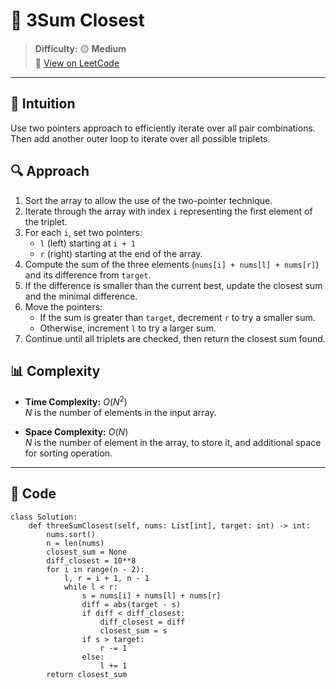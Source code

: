 
# 🧠 3Sum Closest

> **Difficulty:** 🟡 **Medium**\
> 📎 [View on LeetCode](https://leetcode.com/problems/3sum-closest/description/)

---

## 📝 Intuition

Use two pointers approach to efficiently iterate over all pair combinations. 
Then add another outer loop to iterate over all possible triplets.

## 🔍 Approach

1. Sort the array to allow the use of the two-pointer technique.
2. Iterate through the array with index `i` representing the first element of the triplet.
3. For each `i`, set two pointers:
   - `l` (left) starting at `i + 1`
   - `r` (right) starting at the end of the array.
4. Compute the sum of the three elements (`nums[i] + nums[l] + nums[r]`) and its difference from `target`.
5. If the difference is smaller than the current best, update the closest sum and the minimal difference.
6. Move the pointers:
   - If the sum is greater than `target`, decrement `r` to try a smaller sum.
   - Otherwise, increment `l` to try a larger sum.
7. Continue until all triplets are checked, then return the closest sum found.

## 📊 Complexity

- **Time Complexity:** $O(N^2)$  
$N$ is the number of elements in the input array.


- **Space Complexity:** $O(N)$  
$N$ is the number of element in the array, to store it, and additional space for sorting operation.

---

## 🧩 Code

```python3 []
class Solution:
    def threeSumClosest(self, nums: List[int], target: int) -> int:
        nums.sort()
        n = len(nums)
        closest_sum = None
        diff_closest = 10**8
        for i in range(n - 2):
            l, r = i + 1, n - 1
            while l < r:
                s = nums[i] + nums[l] + nums[r]
                diff = abs(target - s)
                if diff < diff_closest:
                    diff_closest = diff
                    closest_sum = s
                if s > target:
                    r -= 1
                else:
                    l += 1
        return closest_sum
```

